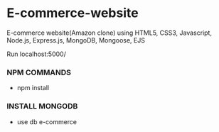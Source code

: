 # E-commerce-website
E-commerce website(Amazon clone) using HTML5, CSS3, Javascript, Node.js, Express.js, MongoDB, Mongoose, EJS

Run localhost:5000/

### NPM COMMANDS

- npm install

### INSTALL MONGODB

- use db e-commerce

